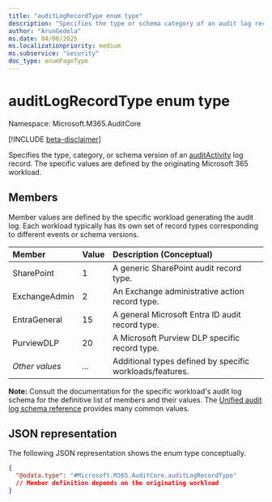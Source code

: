 ```yaml
---
title: "auditLogRecordType enum type"
description: "Specifies the type or schema category of an audit log record."
author: "ArunGedela"
ms.date: 04/08/2025
ms.localizationpriority: medium
ms.subservice: "security"
doc_type: enumPageType
---
```


# auditLogRecordType enum type

Namespace: Microsoft.M365.AuditCore

[!INCLUDE [beta-disclaimer](../../includes/beta-disclaimer.md)]

Specifies the type, category, or schema version of an [auditActivity](../resources/auditactivity.md) log record. The specific values are defined by the originating Microsoft 365 workload.

## Members

Member values are defined by the specific workload generating the audit log. Each workload typically has its own set of record types corresponding to different events or schema versions.

| Member          | Value | Description (Conceptual)                                  |
| :-------------- | :---- | :-------------------------------------------------------- |
| SharePoint      | 1     | A generic SharePoint audit record type.                   |
| ExchangeAdmin   | 2     | An Exchange administrative action record type.            |
| EntraGeneral    | 15    | A general Microsoft Entra ID audit record type.              |
| PurviewDLP      | 20    | A Microsoft Purview DLP specific record type.             |
| *Other values*  | *...* | Additional types defined by specific workloads/features. |

**Note:** Consult the documentation for the specific workload's audit log schema for the definitive list of members and their values. The [Unified audit log schema reference](/purview/audit-log-detailed-properties) provides many common values.

## JSON representation

The following JSON representation shows the enum type conceptually.
<!-- {
  "blockType": "resource",
  "@odata.type": "Microsoft.M365.AuditCore.auditLogRecordType"
}-->
``` json
{
  "@odata.type": "#Microsoft.M365.AuditCore.auditLogRecordType"
  // Member definition depends on the originating workload
}
```

